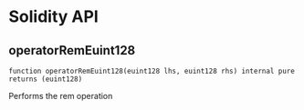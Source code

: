 # Solidity API

## operatorRemEuint128

```solidity
function operatorRemEuint128(euint128 lhs, euint128 rhs) internal pure returns (euint128)
```

Performs the rem operation

